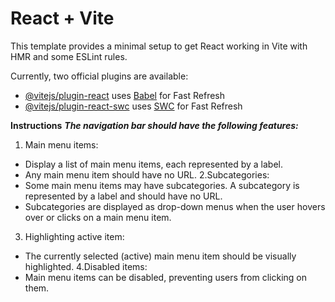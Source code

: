 # React + Vite

This template provides a minimal setup to get React working in Vite with HMR and some ESLint rules.

Currently, two official plugins are available:

- [@vitejs/plugin-react](https://github.com/vitejs/vite-plugin-react/blob/main/packages/plugin-react/README.md) uses [Babel](https://babeljs.io/) for Fast Refresh
- [@vitejs/plugin-react-swc](https://github.com/vitejs/vite-plugin-react-swc) uses [SWC](https://swc.rs/) for Fast Refresh

**Instructions**
***The navigation bar should have the following features:***

1. Main menu items:
- Display a list of main menu items, each represented by a label.
- Any main menu item should have no URL.
2.Subcategories:
- Some main menu items may have subcategories. A subcategory is represented by a label and should have no URL.
- Subcategories are displayed as drop-down menus when the user hovers over or clicks on a main menu item.
3. Highlighting active item:
- The currently selected (active) main menu item should be visually highlighted.
4.Disabled items:
- Main menu items can be disabled, preventing users from clicking on them.